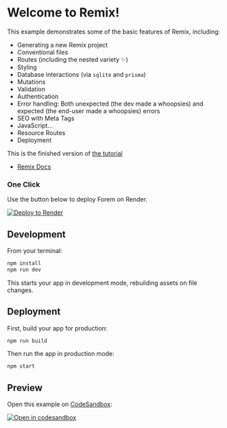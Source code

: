 # Welcome to Remix!

This example demonstrates some of the basic features of Remix, including:

- Generating a new Remix project
- Conventional files
- Routes (including the nested variety ✨)
- Styling
- Database interactions (via `sqlite` and `prisma`)
- Mutations
- Validation
- Authentication
- Error handling: Both unexpected (the dev made a whoopsies) and expected (the end-user made a whoopsies) errors
- SEO with Meta Tags
- JavaScript...
- Resource Routes
- Deployment

This is the finished version of [the tutorial](https://remix.run/docs/tutorials/jokes)

- [Remix Docs](https://remix.run/docs)

### One Click

Use the button below to deploy Forem on Render.

[![Deploy to Render](https://render.com/images/deploy-to-render-button.svg)](https://render.com/deploy?repo=https://github.com/online-shop-social/jokes-app)

## Development

From your terminal:

```sh
npm install
npm run dev
```

This starts your app in development mode, rebuilding assets on file changes.

## Deployment

First, build your app for production:

```sh
npm run build
```

Then run the app in production mode:

```sh
npm start
```

## Preview

Open this example on [CodeSandbox](https://codesandbox.com):

[![Open in codesandbox](https://codesandbox.io/static/img/play-codesandbox.svg)](https://codesandbox.io/s/github/online-shop-social/jokes-app)
